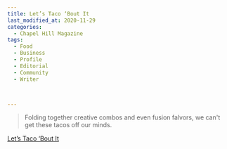 ```yaml
---
title: Let’s Taco ‘Bout It
last_modified_at: 2020-11-29
categories:
  - Chapel Hill Magazine
tags:
  - Food
  - Business
  - Profile 
  - Editorial 
  - Community
  - Writer



---
```


> Folding together creative combos and even fusion falvors, we can't get these tacos off our minds. 

[Let’s Taco ‘Bout It](https://issuu.com/shannonmedia/docs/chmseptoct17/98 )
